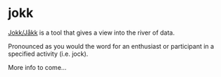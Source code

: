 # jokk

[Jokk/Jåkk](https://en.wiktionary.org/wiki/jokk) is a tool that gives a view into the river of data.

Pronounced as you would the word for an enthusiast or participant in a specified activity (i.e. jock).

More info to come...